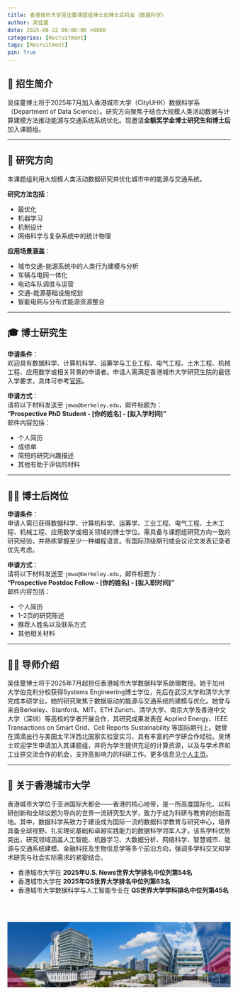 ```yaml
---
title: 香港城市大学吴佳蔓课题组博士及博士后机会（数据科学）  
author: 吴佳蔓
date: 2025-06-22 00:00:00 +0800
categories: [Recruitment]
tags: [Recruitment]
pin: True
---
```



## 🌟 招生简介

吴佳蔓博士将于2025年7月加入香港城市大学（CityUHK）数据科学系（Department of Data Science）。研究方向聚焦于结合大规模人类活动数据与计算建模方法推动能源与交通系统系统优化。现邀请**全额奖学金博士研究生和博士后**加入课题组。

---

## 🔬 研究方向

本课题组利用大规模人类活动数据研究并优化城市中的能源与交通系统。

**研究方法包括**：  
- 最优化
- 机器学习
- 机制设计
- 网络科学与复杂系统中的统计物理  

**应用场景涵盖**：  
- 城市交通-能源系统中的人类行为建模与分析  
- 车辆与电网一体化  
- 电动车队调度与运营  
- 交通-能源基础设施规划  
- 智能电网与分布式能源资源整合  

---

## 🎓 博士研究生

**申请条件**：  
欢迎具有数据科学、计算机科学、运筹学与工业工程、电气工程、土木工程、机械工程、应用数学或相关背景的申请者。申请人需满足香港城市大学研究生院的最低入学要求，具体可参考[官网](https://www.cityu.edu.hk/pg/research-degree-programmes/entrance-requirements)。

**申请方式**：  
请将以下材料发送至 `jmwu@berkeley.edu`，邮件标题为：  
**“Prospective PhD Student - [你的姓名] - [拟入学时间]”**  
邮件内容包括：  
- 个人简历
- 成绩单  
- 简短的研究兴趣描述  
- 其他有助于评估的材料  

---

## 🧑‍🔬 博士后岗位

**申请条件**：  
申请人需已获得数据科学、计算机科学、运筹学、工业工程、电气工程、土木工程、机械工程、应用数学或相关领域的博士学位。需具备与课题组研究方向一致的研究经验，并熟练掌握至少一种编程语言。有国际顶级期刊或会议论文发表记录者优先考虑。

**申请方式**：  
请将以下材料发送至 `jmwu@berkeley.edu`，邮件标题为：  
**“Prospective Postdoc Fellow - [你的姓名] - [拟入职时间]”**  
邮件内容包括：  
- 个人简历  
- 1-2页的研究陈述  
- 推荐人姓名以及联系方式  
- 其他相关材料  

---

## 👩‍🏫 导师介绍

吴佳蔓博士将于2025年7月起担任香港城市大学数据科学系助理教授。她于加州大学伯克利分校获得Systems Engineering博士学位，先后在武汉大学和清华大学完成本硕学业。她的研究聚焦于数据驱动的能源与交通系统的建模与优化。她曾与来自Berkeley、Stanford、MIT、ETH Zurich、清华大学、南京大学及香港中文大学（深圳）等高校的学者开展合作，其研究成果发表在 Applied Energy、IEEE Transactions on Smart Grid、Cell Reports Sustainability 等国际期刊上。她曾在滴滴出行与美国太平洋西北国家实验室实习，具有丰富的产学研合作经验。吴博士欢迎学生申请加入其课题组，并将为学生提供充足的计算资源，以及与学术界和工业界交流合作的机会，支持高影响力的科研工作。更多信息见[个人主页](https://charmainewu.github.io/about/)。

---

## 🏫 关于香港城市大学
香港城市大学位于亚洲国际大都会——香港的核心地带，是一所高度国际化、以科研创新和全球议题为导向的世界一流研究型大学，致力于成为科研与教育的创新高地。其中，数据科学系致力于建设成为国际一流的数据科学教育与研究中心，培养具备全球视野、扎实理论基础和卓越实践能力的数据科学领军人才。该系学科优势突出，研究领域涵盖人工智能、机器学习、大数据分析、网络科学、智慧城市、能源与交通系统建模、金融科技及生物信息学等多个前沿方向，强调多学科交叉和学术研究与社会实际需求的紧密结合。
- 香港城市大学在 **2025年U.S. News世界大学排名中位列第54名**  
- 香港城市大学在 **2025年QS世界大学排名中位列第63名**  
- 香港城市大学数据科学与人工智能专业在 **QS世界大学学科排名中位列第45名**


<br/>
<br/>
<p align="center">
  <img src="/assets/fig/cityucampus.png" width="900">
  <br><i> </i>
</p>
